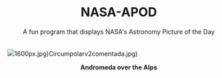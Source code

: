 <div align="center">
  <h1>
    NASA-APOD
  </h1>
</div>
  
<div align="center">
  A fun program that displays NASA's Astronomy Picture of the Day
</div>

<br>

![](https://apod.nasa.gov/apod/image/2311/M31Alps_Kananovich_1639.jpg)1600px.jpg)Circumpolarv2comentada.jpg)

<p align = "center">
  <b>Andromeda over the Alps</b>
</p>
